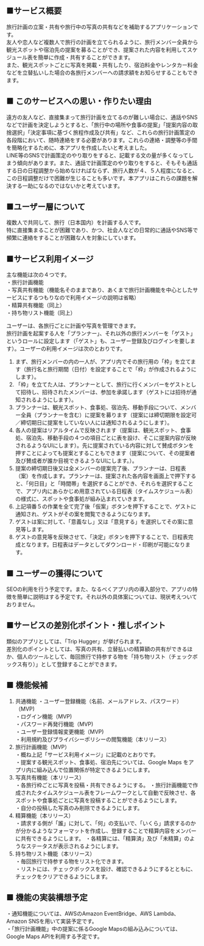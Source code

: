 ## ■サービス概要
旅行計画の立案・共有や旅行中の写真の共有などを補助するアプリケーションです。  
友人や恋人など複数人で旅行の計画を立てられるように、旅行メンバー全員から観光スポットや宿泊先の提案を募ることができ、提案された内容を利用してスケジュール表を簡単に作成・共有することができます。  
また、観光スポットごとに写真を掲載・共有したり、宿泊料金やレンタカー料金などを立替払いした場合の各旅行メンバーへの請求額をお知らせすることもできます。  

## ■ このサービスへの思い・作りたい理由
遠方の友人など、直接集まって旅行計画を立てるのが難しい場合に、通話やSNSなどで計画を決定しようとすると、「旅行中の場所や食事の提案」「提案内容の取捨選択」「決定事項に基づく旅程作成及び共有」など、これらの旅行計画策定の各段階において、随時連絡をする必要があります。これらの連絡・調整等の手間を簡略化するために、本アプリを作成したいと考えました。  
LINE等のSNSで計画策定のやり取りをすると、記載する文の量が多くなってしまう傾向があります。また、通話で計画策定のやり取りをすると、そもそも通話する日の日程調整から始めなければならず、旅行人数が４、５人程度になると、この日程調整だけで困難が生じることも多いです。本アプリはこれらの課題を解決する一助になるのではないかと考えています。  

## ■ユーザー層について
複数人で共同して、旅行（日本国内）を計画する人です。  
特に直接集まることが困難であり、かつ、社会人などの日常的に通話やSNS等で頻繁に連絡をすることが困難な人を対象にしています。

## ■サービス利用イメージ
主な機能は次の４つです。  
・旅行計画機能  
・写真共有機能（機能名そのままであり、あくまで旅行計画機能を中心としたサービスにするつもりなので利用イメージの説明は省略）  
・精算共有機能（同上）  
・持ち物リスト機能（同上）  

ユーザーは、各旅行ごとに計画や写真を管理できます。  
旅行計画を起案する人を「プランナー」、それ以外の旅行メンバーを「ゲスト」というロールに設定します（「ゲスト」も、ユーザー登録及びログインを要します）。ユーザーの利用イメージは次のとおりです。  
1. まず、旅行メンバーの内の一人が、アプリ内でその旅行用の「枠」を立てます（旅行名と旅行期間（日付）を設定することで「枠」が作成されるようにします）。  
2. 「枠」を立てた人は、プランナーとして、旅行に行くメンバーをゲストとして招待し、招待されたメンバーは、参加を承諾します（ゲストには招待が通知されるようにします）。  
3. プランナーは、観光スポット、食事処、宿泊先、移動手段について、メンバー全員（プランナーを含む）に提案を募ります（提案には締切期限を設定可／締切期日に提案をしていない人には通知されるようにします）。  
4. 各人の提案はリアルタイムで反映されます（提案は、観光スポット、食事処、宿泊先、移動手段の４つの項目ごとに表を設け、そこに提案内容が反映されるようなUIにします）。先に提案されている内容に対して賛成ボタンを押すことによっても提案とすることもできます（提案について、その提案者及び賛成者が誰か目視できるようなUIにします。）。  
5. 提案の締切期日後又は全メンバーの提案完了後、プランナーは、日程表（案）を作成します。プランナーは、提案された各内容を画面上で押下すると、「何日目」と「時間帯」を選択することができ、それらを選択することで、アプリ内にあらかじめ用意されている日程表（タイムスケジュール表）の様式に、スポットや食事処が組み込まれていきます。  
6. 上記項番５の作業を全て完了後「仮案」ボタンを押下することで、ゲストに通知され、ゲストがその案を閲覧できるようになります。
7. ゲストは案に対して、「意義なし」又は「意見する」を選択してその案に意見等します。
8. ゲストの意見等を反映させて、「決定」ボタンを押下することで、日程表完成となります。日程表はデータとしてダウンロード・印刷が可能になります。

## ■ ユーザーの獲得について
SEOの利用を行う予定です。また、なるべくアプリ内の導入部分で、アプリの特徴を簡単に説明はする予定です。それ以外の具体案については、現状考えついておりません。  

## ■サービスの差別化ポイント・推しポイント
類似のアプリとしては、「Trip Hugger」が挙げられます。  
差別化のポイントとしては、写真の共有、立替払いの精算額の共有ができるほか、個人のツールとして、毎回旅行で持参する物を「持ち物リスト（チェックボックス有り）」として登録することができます。

## ■ 機能候補
1. 共通機能
・ユーザー登録機能（名前、メールアドレス、パスワード）（MVP)  
・ログイン機能（MVP)  
・パスワード再発行機能（MVP)  
・ユーザー登録情報変更機能（MVP)  
・利用規約及びプライバシーポリシーの閲覧機能（本リリース）
2. 旅行計画機能（MVP）  
・概ね上記「サービス利用イメージ」に記載のとおりです。  
・提案する観光スポット、食事処、宿泊先については、Google Maps をアプリ内に組み込んで位置関係が特定できるようにします。  
3. 写真共有機能（本リリース）  
・各旅行枠ごとに写真を投稿・共有できるようにする。
・旅行計画機能で作成されたタイムスケジュール表をフレームワークとして自動で反映させ、各スポットや食事処ごとに写真を投稿することができるようにします。  
・自分の投稿した写真のみ削除できるようにします。
4. 精算機能（本リリース）  
・請求する側が「誰」に対して、「何」の支払いで、「いくら」請求するのかが分かるようなフォーマットを作成し、登録することで精算内容をメンバーに共有できるようにします。
・各精算には、「精算済」及び「未精算」のようなステータスが表示されるようにします。  
5. 持ち物リスト機能（本リリース）  
・毎回旅行で持参する物をリスト化できます。  
・リストには、チェックボックスを設け、確認できるようにするとともに、チェックをクリアできるようにします。  

## ■ 機能の実装構想予定
・通知機能については、AWSのAmazon EventBridge、AWS Lambda、Amazon SNSを用いて実装予定です。  
・「旅行計画機能」中の提案に係るGoogle Mapsの組み込みについては、Google Maps APIを利用する予定です。
